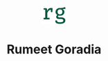 <p align="center">
  <a href="https://www.rumeetgoradia.com">
    <img alt="Rumeet Goradia" src="public/images/seo/logo.png" width="60" />
  </a>
</p>
<h1 align="center">
Rumeet Goradia
</h1>


